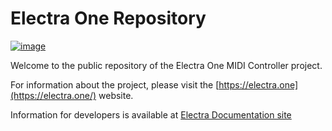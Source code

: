# Electra One Repository

[![image](https://github.com/martinpavlas/electra.one/raw/master/docs/electra-banner.png)](https://electra.one)

Welcome to the public repository of the Electra One MIDI Controller project.

For information about the project, please visit the [https://electra.one](https://electra.one/) website.

Information for developers is available at [Electra Documentation site](https://docs.electra.one/)
